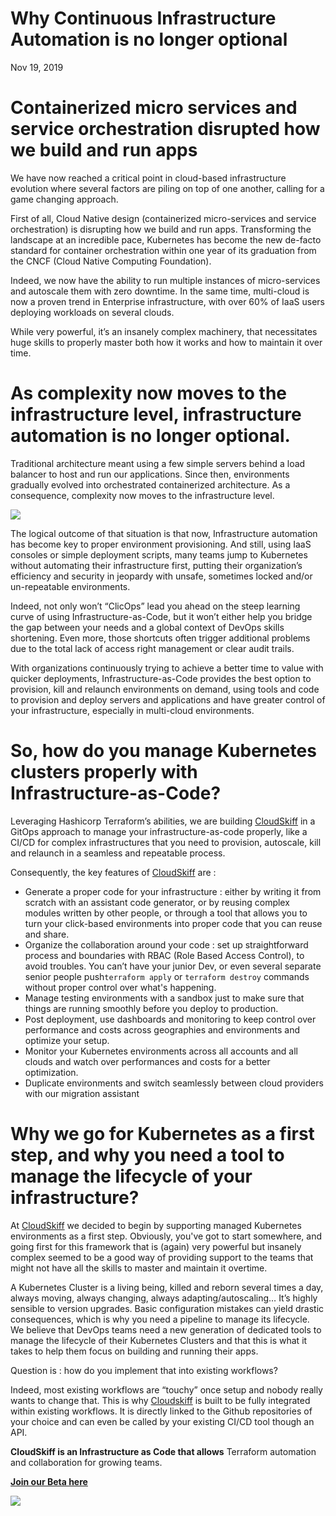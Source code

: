 # Why Continuous Infrastructure Automation is no longer optional

Nov 19, 2019

# Containerized micro services and service orchestration disrupted how we build and run apps

We have now reached a critical point in cloud-based infrastructure evolution where several factors are piling on top of one another, calling for a game changing approach.

First of all, Cloud Native design (containerized micro-services and service orchestration) is disrupting how we build and run apps. Transforming the landscape at an incredible pace, Kubernetes has become the new de-facto standard for container orchestration within one year of its graduation from the CNCF (Cloud Native Computing Foundation).

Indeed, we now have the ability to run multiple instances of micro-services and autoscale them with zero downtime. In the same time, multi-cloud is now a proven trend in Enterprise infrastructure, with over 60% of IaaS users deploying workloads on several clouds.

While very powerful, it’s an insanely complex machinery, that necessitates huge skills to properly master both how it works and how to maintain it over time.

# As complexity now moves to the infrastructure level, infrastructure automation is no longer optional.

Traditional architecture meant using a few simple servers behind a load balancer to host and run our applications. Since then, environments gradually evolved into orchestrated containerized architecture. As a consequence, complexity now moves to the infrastructure level.

![](https://miro.medium.com/max/60/1*HkHW3S7YxTJ7XHDc6DA_ag.jpeg?q=20)

The logical outcome of that situation is that now, Infrastructure automation has become key to proper environment provisioning. And still, using IaaS consoles or simple deployment scripts, many teams jump to Kubernetes without automating their infrastructure first, putting their organization’s efficiency and security in jeopardy with unsafe, sometimes locked and/or un-repeatable environments.

Indeed, not only won’t “ClicOps” lead you ahead on the steep learning curve of using Infrastructure-as-Code, but it won’t either help you bridge the gap between your needs and a global context of DevOps skills shortening. Even more, those shortcuts often trigger additional problems due to the total lack of access right management or clear audit trails.

With organizations continuously trying to achieve a better time to value with quicker deployments, Infrastructure-as-Code provides the best option to provision, kill and relaunch environments on demand, using tools and code to provision and deploy servers and applications and have greater control of your infrastructure, especially in multi-cloud environments.

# So, how do you manage Kubernetes clusters properly with Infrastructure-as-Code?

Leveraging Hashicorp Terraform’s abilities, we are building [CloudSkiff](https://www.cloudskiff.com/) in a GitOps approach to manage your infrastructure-as-code properly, like a CI/CD for complex infrastructures that you need to provision, autoscale, kill and relaunch in a seamless and repeatable process.

Consequently, the key features of [CloudSkiff](https://www.cloudskiff.com/) are :

- Generate a proper code for your infrastructure : either by writing it from scratch with an assistant code generator, or by reusing complex modules written by other people, or through a tool that allows you to turn your click-based environments into proper code that you can reuse and share.
- Organize the collaboration around your code : set up straightforward process and boundaries with RBAC (Role Based Access Control), to avoid troubles. You can’t have your junior Dev, or even several separate senior people push`terraform apply` or `terraform destroy` commands without proper control over what's happening.
- Manage testing environments with a sandbox just to make sure that things are running smoothly before you deploy to production.
- Post deployment, use dashboards and monitoring to keep control over performance and costs across geographies and environments and optimize your setup.
- Monitor your Kubernetes environments across all accounts and all clouds and watch over performances and costs for a better optimization.
- Duplicate environments and switch seamlessly between cloud providers with our migration assistant

# Why we go for Kubernetes as a first step, and why you need a tool to manage the lifecycle of your infrastructure?

At [CloudSkiff](https://www.cloudskiff.com/) we decided to begin by supporting managed Kubernetes environments as a first step. Obviously, you've got to start somewhere, and going first for this framework that is (again) very powerful but insanely complex seemed to be a good way of providing support to the teams that might not have all the skills to master and maintain it overtime.

A Kubernetes Cluster is a living being, killed and reborn several times a day, always moving, always changing, always adapting/autoscaling… It’s highly sensible to version upgrades. Basic configuration mistakes can yield drastic consequences, which is why you need a pipeline to manage its lifecycle. We believe that DevOps teams need a new generation of dedicated tools to manage the lifecycle of their Kubernetes Clusters and that this is what it takes to help them focus on building and running their apps.

Question is : how do you implement that into existing workflows?

Indeed, most existing workflows are “touchy” once setup and nobody really wants to change that. This is why [Cloudskiff](https://www.cloudskiff.com/) is built to be fully integrated within existing workflows. It is directly linked to the Github repositories of your choice and can even be called by your existing CI/CD tool though an API.

**CloudSkiff is an Infrastructure as Code that allows** Terraform automation and collaboration for growing teams.

[**Join our Beta here**](http://www.cloudskiff.com?utm_source=medium&utm_medium=WhyCIAisnolongeroptional)

![](https://miro.medium.com/max/1400/1*-Vb5CXecRO7May4txjsTYw.png)
